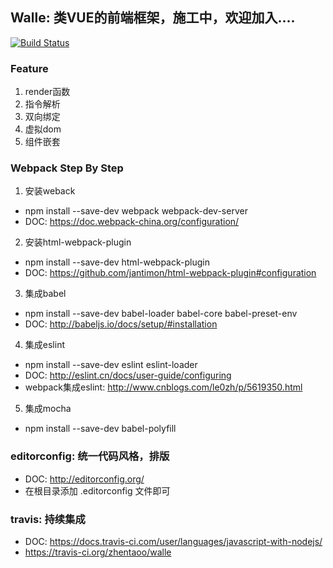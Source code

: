## Walle: 类VUE的前端框架，施工中，欢迎加入....

[![Build Status](https://travis-ci.org/zhentaoo/walle.svg?branch=master)](https://travis-ci.org/zhentaoo/walle)

### Feature
1. render函数
2. 指令解析
3. 双向绑定
4. 虚拟dom
5. 组件嵌套

### Webpack Step By Step
1. 安装weback
  - npm install --save-dev webpack webpack-dev-server
  - DOC: https://doc.webpack-china.org/configuration/

2. 安装html-webpack-plugin
  - npm install --save-dev html-webpack-plugin
  - DOC: https://github.com/jantimon/html-webpack-plugin#configuration

3. 集成babel
  - npm install --save-dev babel-loader babel-core babel-preset-env
  - DOC: http://babeljs.io/docs/setup/#installation

4. 集成eslint
  - npm install --save-dev eslint eslint-loader
  - DOC: http://eslint.cn/docs/user-guide/configuring
  - webpack集成eslint: http://www.cnblogs.com/le0zh/p/5619350.html

5. 集成mocha
  - npm install --save-dev babel-polyfill

### editorconfig: 统一代码风格，排版
- DOC: http://editorconfig.org/
- 在根目录添加 .editorconfig 文件即可


### travis: 持续集成
- DOC: https://docs.travis-ci.com/user/languages/javascript-with-nodejs/
- https://travis-ci.org/zhentaoo/walle
